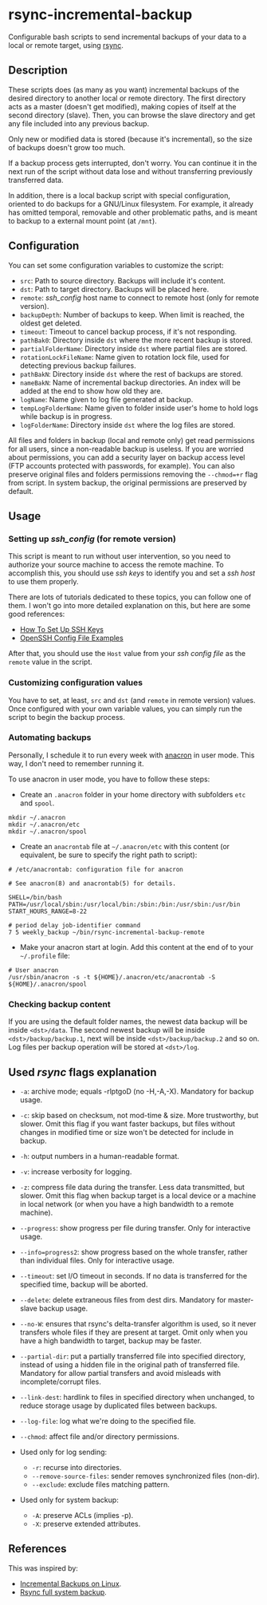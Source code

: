 # rsync-incremental-backup

Configurable bash scripts to send incremental backups of your data to a local or remote target, using [rsync](https://download.samba.org/pub/rsync/rsync.html).


## Description

These scripts does (as many as you want) incremental backups of the desired directory to another local or remote directory.
The first directory acts as a master (doesn't get modified), making copies of itself at the second directory (slave).
Then, you can browse the slave directory and get any file included into any previous backup.

Only new or modified data is stored (because it's incremental), so the size of backups doesn't grow too much.

If a backup process gets interrupted, don't worry. You can continue it in the next run of the script without data lose and without transferring previously transferred data.

In addition, there is a local backup script with special configuration, oriented to do backups for a GNU/Linux filesystem.
For example, it already has omitted temporal, removable and other problematic paths, and is meant to backup to a external mount point (at `/mnt`).


## Configuration

You can set some configuration variables to customize the script:

* `src`: Path to source directory. Backups will include it's content.
* `dst`: Path to target directory. Backups will be placed here.
* `remote`: *ssh_config* host name to connect to remote host (only for remote version).
* `backupDepth`: Number of backups to keep. When limit is reached, the oldest get deleted.
* `timeout`: Timeout to cancel backup process, if it's not responding.
* `pathBak0`: Directory inside `dst` where the more recent backup is stored.
* `partialFolderName`: Directory inside `dst` where partial files are stored.
* `rotationLockFileName`: Name given to rotation lock file, used for detecting previous backup failures.
* `pathBakN`: Directory inside `dst` where the rest of backups are stored.
* `nameBakN`: Name of incremental backup directories. An index will be added at the end to show how old they are.
* `logName`: Name given to log file generated at backup.
* `tempLogFolderName`: Name given to folder inside user's home to hold logs while backup is in progress.
* `logFolderName`: Directory inside `dst` where the log files are stored.

All files and folders in backup (local and remote only) get read permissions for all users, since a non-readable backup is useless.
If you are worried about permissions, you can add a security layer on backup access level (FTP accounts protected with passwords, for example).
You can also preserve original files and folders permissions removing the `--chmod=+r` flag from script.
In system backup, the original permissions are preserved by default.


## Usage

### Setting up *ssh_config* (for remote version)

This script is meant to run without user intervention, so you need to authorize your source machine to access the remote machine.
To accomplish this, you should use *ssh keys* to identify you and set a *ssh host* to use them properly.

There are lots of tutorials dedicated to these topics, you can follow one of them.
I won't go into more detailed explanation on this, but here are some good references:

* [How To Set Up SSH Keys](https://www.digitalocean.com/community/tutorials/how-to-set-up-ssh-keys--2)
* [OpenSSH Config File Examples](https://www.cyberciti.biz/faq/create-ssh-config-file-on-linux-unix/)

After that, you should use the `Host` value from your *ssh config file* as the `remote` value in the script.

### Customizing configuration values

You have to set, at least, `src` and `dst` (and `remote` in remote version) values.
Once configured with your own variable values, you can simply run the script to begin the backup process.

### Automating backups

Personally, I schedule it to run every week with [anacron](https://en.wikipedia.org/wiki/Anacron) in user mode. This way, I don't need to remember running it.

To use anacron in user mode, you have to follow these steps:

* Create an `.anacron` folder in your home directory with subfolders `etc` and `spool`.

```
mkdir ~/.anacron
mkdir ~/.anacron/etc
mkdir ~/.anacron/spool
```

* Create an `anacrontab` file at `~/.anacron/etc` with this content (or equivalent, be sure to specify the right path to script):

```
# /etc/anacrontab: configuration file for anacron

# See anacron(8) and anacrontab(5) for details.

SHELL=/bin/bash
PATH=/usr/local/sbin:/usr/local/bin:/sbin:/bin:/usr/sbin:/usr/bin
START_HOURS_RANGE=8-22

# period delay job-identifier command
7 5 weekly_backup ~/bin/rsync-incremental-backup-remote
```

* Make your anacron start at login. Add this content at the end of to your `~/.profile` file:

```
# User anacron
/usr/sbin/anacron -s -t ${HOME}/.anacron/etc/anacrontab -S ${HOME}/.anacron/spool
```

### Checking backup content

If you are using the default folder names, the newest data backup will be inside `<dst>/data`.
The second newest backup will be inside `<dst>/backup/backup.1`, next will be inside `<dst>/backup/backup.2` and so on.
Log files per backup operation will be stored at `<dst>/log`.


## Used *rsync* flags explanation

* `-a`: archive mode; equals -rlptgoD (no -H,-A,-X). Mandatory for backup usage.
* `-c`: skip based on checksum, not mod-time & size. More trustworthy, but slower. Omit this flag if you want faster backups, but files without changes in modified time or size won't be detected for include in backup.
* `-h`: output numbers in a human-readable format.
* `-v`: increase verbosity for logging.
* `-z`: compress file data during the transfer. Less data transmitted, but slower. Omit this flag when backup target is a local device or a machine in local network (or when you have a high bandwidth to a remote machine).
* `--progress`: show progress per file during transfer. Only for interactive usage.
* `--info=progress2`: show progress based on the whole transfer, rather than individual files. Only for interactive usage.
* `--timeout`: set I/O timeout in seconds. If no data is transferred for the specified time, backup will be aborted.
* `--delete`: delete extraneous files from dest dirs. Mandatory for master-slave backup usage.
* `--no-W`: ensures that rsync's delta-transfer algorithm is used, so it never transfers whole files if they are present at target. Omit only when you have a high bandwidth to target, backup may be faster.
* `--partial-dir`: put a partially transferred file into specified directory, instead of using a hidden file in the original path of transferred file. Mandatory for allow partial transfers and avoid misleads with incomplete/corrupt files.
* `--link-dest`: hardlink to files in specified directory when unchanged, to reduce storage usage by duplicated files between backups.
* `--log-file`: log what we're doing to the specified file.
* `--chmod`: affect file and/or directory permissions.

* Used only for log sending:
	* `-r`: recurse into directories.
	* `--remove-source-files`: sender removes synchronized files (non-dir).
	* `--exclude`: exclude files matching pattern.

* Used only for system backup:
	* `-A`: preserve ACLs (implies -p).
	* `-X`: preserve extended attributes.



## References

This was inspired by:

* [Incremental Backups on Linux](http://www.admin-magazine.com/Articles/Using-rsync-for-Backups).
* [Rsync full system backup](https://wiki.archlinux.org/index.php/Rsync#Full_system_backup).
